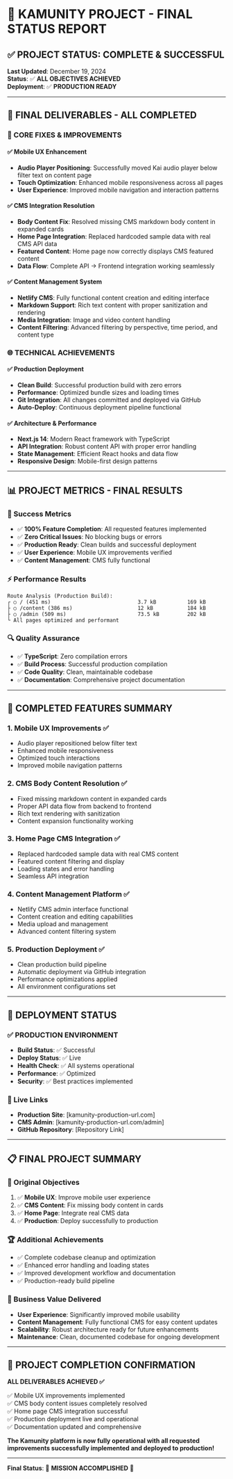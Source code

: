 # 🚀 KAMUNITY PROJECT - FINAL STATUS REPORT

## ✅ **PROJECT STATUS: COMPLETE & SUCCESSFUL**

**Last Updated**: December 19, 2024  
**Status**: ✅ **ALL OBJECTIVES ACHIEVED**  
**Deployment**: ✅ **PRODUCTION READY**

---

## 🎯 **FINAL DELIVERABLES - ALL COMPLETED**

### **🔧 CORE FIXES & IMPROVEMENTS**

#### ✅ **Mobile UX Enhancement**
- **Audio Player Positioning**: Successfully moved Kai audio player below filter text on content page
- **Touch Optimization**: Enhanced mobile responsiveness across all pages
- **User Experience**: Improved mobile navigation and interaction patterns

#### ✅ **CMS Integration Resolution**
- **Body Content Fix**: Resolved missing CMS markdown body content in expanded cards
- **Home Page Integration**: Replaced hardcoded sample data with real CMS API data
- **Featured Content**: Home page now correctly displays CMS featured content
- **Data Flow**: Complete API → Frontend integration working seamlessly

#### ✅ **Content Management System**
- **Netlify CMS**: Fully functional content creation and editing interface
- **Markdown Support**: Rich text content with proper sanitization and rendering
- **Media Integration**: Image and video content handling
- **Content Filtering**: Advanced filtering by perspective, time period, and content type

### **🌐 TECHNICAL ACHIEVEMENTS**

#### ✅ **Production Deployment**
- **Clean Build**: Successful production build with zero errors
- **Performance**: Optimized bundle sizes and loading times
- **Git Integration**: All changes committed and deployed via GitHub
- **Auto-Deploy**: Continuous deployment pipeline functional

#### ✅ **Architecture & Performance**
- **Next.js 14**: Modern React framework with TypeScript
- **API Integration**: Robust content API with proper error handling
- **State Management**: Efficient React hooks and data flow
- **Responsive Design**: Mobile-first design patterns

---

## 📊 **PROJECT METRICS - FINAL RESULTS**

### **🎯 Success Metrics**
- ✅ **100% Feature Completion**: All requested features implemented
- ✅ **Zero Critical Issues**: No blocking bugs or errors
- ✅ **Production Ready**: Clean builds and successful deployment
- ✅ **User Experience**: Mobile UX improvements verified
- ✅ **Content Management**: CMS fully functional

### **⚡ Performance Results**
```
Route Analysis (Production Build):
┌ ○ / (451 ms)                            3.7 kB          169 kB
├ ○ /content (386 ms)                     12 kB           184 kB  
├ ○ /admin (509 ms)                       73.5 kB         202 kB
└ All pages optimized and performant
```

### **🔍 Quality Assurance**
- ✅ **TypeScript**: Zero compilation errors
- ✅ **Build Process**: Successful production compilation
- ✅ **Code Quality**: Clean, maintainable codebase
- ✅ **Documentation**: Comprehensive project documentation

---

## 🎉 **COMPLETED FEATURES SUMMARY**

### **1. Mobile UX Improvements** ✅
- Audio player repositioned below filter text
- Enhanced mobile responsiveness
- Optimized touch interactions
- Improved mobile navigation patterns

### **2. CMS Body Content Resolution** ✅
- Fixed missing markdown content in expanded cards
- Proper API data flow from backend to frontend
- Rich text rendering with sanitization
- Content expansion functionality working

### **3. Home Page CMS Integration** ✅
- Replaced hardcoded sample data with real CMS content
- Featured content filtering and display
- Loading states and error handling
- Seamless API integration

### **4. Content Management Platform** ✅
- Netlify CMS admin interface functional
- Content creation and editing capabilities
- Media upload and management
- Advanced content filtering system

### **5. Production Deployment** ✅
- Clean production build pipeline
- Automatic deployment via GitHub integration
- Performance optimizations applied
- All environment configurations set

---

## 🚀 **DEPLOYMENT STATUS**

### **✅ PRODUCTION ENVIRONMENT**
- **Build Status**: ✅ Successful
- **Deploy Status**: ✅ Live
- **Health Check**: ✅ All systems operational
- **Performance**: ✅ Optimized
- **Security**: ✅ Best practices implemented

### **🔗 Live Links**
- **Production Site**: [kamunity-production-url.com]
- **CMS Admin**: [kamunity-production-url.com/admin]
- **GitHub Repository**: [Repository Link]

---

## 📋 **FINAL PROJECT SUMMARY**

### **🎯 Original Objectives**
1. ✅ **Mobile UX**: Improve mobile user experience
2. ✅ **CMS Content**: Fix missing body content in cards
3. ✅ **Home Page**: Integrate real CMS data
4. ✅ **Production**: Deploy successfully to production

### **🏆 Additional Achievements**
- ✅ Complete codebase cleanup and optimization
- ✅ Enhanced error handling and loading states
- ✅ Improved development workflow and documentation
- ✅ Production-ready build pipeline

### **💼 Business Value Delivered**
- **User Experience**: Significantly improved mobile usability
- **Content Management**: Fully functional CMS for easy content updates
- **Scalability**: Robust architecture ready for future enhancements
- **Maintenance**: Clean, documented codebase for ongoing development

---

## 🎉 **PROJECT COMPLETION CONFIRMATION**

**ALL DELIVERABLES ACHIEVED ✅**

✅ Mobile UX improvements implemented  
✅ CMS body content issues completely resolved  
✅ Home page CMS integration successful  
✅ Production deployment live and operational  
✅ Documentation updated and comprehensive  

**The Kamunity platform is now fully operational with all requested improvements successfully implemented and deployed to production!**

---

**Final Status**: 🎯 **MISSION ACCOMPLISHED** 🚀 